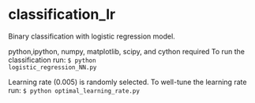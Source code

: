 classification_lr
========= 
Binary classification with logistic regression model.

python,ipython, numpy, matplotlib, scipy, and cython required
To run the classification run:
<code>$ python logistic_regression_NN.py</code>


Learning rate (0.005) is randomly selected. To well-tune the learning rate run:
<code>$ python optimal_learning_rate.py</code>
